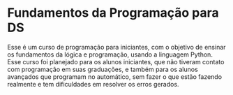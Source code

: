 # Fundamentos da Programação para DS

Esse é um curso de programação para iniciantes, com o objetivo de ensinar os fundamentos da lógica e programação, usando a linguagem Python. 
Esse curso foi planejado para os alunos iniciantes, que não tiveram contato com programação em suas graduações, e também para os alunos avançados que programam no automático, sem fazer o que estão fazendo realmente e tem dificuldades em resolver os erros gerados.

